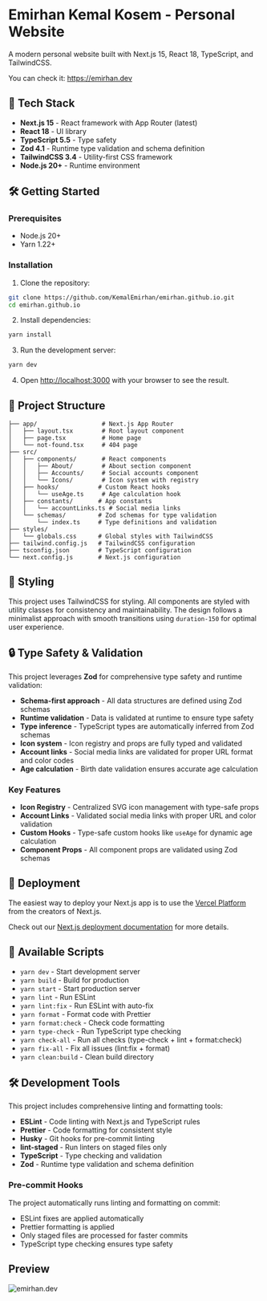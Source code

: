 # Emirhan Kemal Kosem - Personal Website

A modern personal website built with Next.js 15, React 18, TypeScript, and TailwindCSS.

You can check it: <https://emirhan.dev>

## 🚀 Tech Stack

- **Next.js 15** - React framework with App Router (latest)
- **React 18** - UI library
- **TypeScript 5.5** - Type safety
- **Zod 4.1** - Runtime type validation and schema definition
- **TailwindCSS 3.4** - Utility-first CSS framework
- **Node.js 20+** - Runtime environment

## 🛠️ Getting Started

### Prerequisites

- Node.js 20+
- Yarn 1.22+

### Installation

1. Clone the repository:

```bash
git clone https://github.com/KemalEmirhan/emirhan.github.io.git
cd emirhan.github.io
```

2. Install dependencies:

```bash
yarn install
```

3. Run the development server:

```bash
yarn dev
```

4. Open [http://localhost:3000](http://localhost:3000) with your browser to see the result.

## 📁 Project Structure

```
├── app/                  # Next.js App Router
│   ├── layout.tsx        # Root layout component
│   ├── page.tsx          # Home page
│   └── not-found.tsx     # 404 page
├── src/
│   ├── components/       # React components
│   │   ├── About/        # About section component
│   │   ├── Accounts/     # Social accounts component
│   │   └── Icons/        # Icon system with registry
│   ├── hooks/           # Custom React hooks
│   │   └── useAge.ts     # Age calculation hook
│   ├── constants/       # App constants
│   │   └── accountLinks.ts # Social media links
│   └── schemas/         # Zod schemas for type validation
│       └── index.ts     # Type definitions and validation
├── styles/
│   └── globals.css      # Global styles with TailwindCSS
├── tailwind.config.js   # TailwindCSS configuration
├── tsconfig.json        # TypeScript configuration
└── next.config.js       # Next.js configuration
```

## 🎨 Styling

This project uses TailwindCSS for styling. All components are styled with utility classes for consistency and maintainability. The design follows a minimalist approach with smooth transitions using `duration-150` for optimal user experience.

## 🔒 Type Safety & Validation

This project leverages **Zod** for comprehensive type safety and runtime validation:

- **Schema-first approach** - All data structures are defined using Zod schemas
- **Runtime validation** - Data is validated at runtime to ensure type safety
- **Type inference** - TypeScript types are automatically inferred from Zod schemas
- **Icon system** - Icon registry and props are fully typed and validated
- **Account links** - Social media links are validated for proper URL format and color codes
- **Age calculation** - Birth date validation ensures accurate age calculation

### Key Features

- **Icon Registry** - Centralized SVG icon management with type-safe props
- **Account Links** - Validated social media links with proper URL and color validation
- **Custom Hooks** - Type-safe custom hooks like `useAge` for dynamic age calculation
- **Component Props** - All component props are validated using Zod schemas

## 🚀 Deployment

The easiest way to deploy your Next.js app is to use the [Vercel Platform](https://vercel.com/new?utm_medium=default-template&filter=next.js&utm_source=create-next-app&utm_campaign=create-next-app-readme) from the creators of Next.js.

Check out our [Next.js deployment documentation](https://nextjs.org/docs/deployment) for more details.

## 📝 Available Scripts

- `yarn dev` - Start development server
- `yarn build` - Build for production
- `yarn start` - Start production server
- `yarn lint` - Run ESLint
- `yarn lint:fix` - Run ESLint with auto-fix
- `yarn format` - Format code with Prettier
- `yarn format:check` - Check code formatting
- `yarn type-check` - Run TypeScript type checking
- `yarn check-all` - Run all checks (type-check + lint + format:check)
- `yarn fix-all` - Fix all issues (lint:fix + format)
- `yarn clean:build` - Clean build directory

## 🛠️ Development Tools

This project includes comprehensive linting and formatting tools:

- **ESLint** - Code linting with Next.js and TypeScript rules
- **Prettier** - Code formatting for consistent style
- **Husky** - Git hooks for pre-commit linting
- **lint-staged** - Run linters on staged files only
- **TypeScript** - Type checking and validation
- **Zod** - Runtime type validation and schema definition

### Pre-commit Hooks

The project automatically runs linting and formatting on commit:

- ESLint fixes are applied automatically
- Prettier formatting is applied
- Only staged files are processed for faster commits
- TypeScript type checking ensures type safety

## Preview

![emirhan.dev](https://media.giphy.com/media/HnTe3YJwNAR1lchQb3/giphy.gif)
